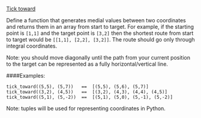 [Tick toward](https://www.codewars.com/kata/54bd06539f075cece0000feb)

Define a function that generates medial values between two coordinates and returns them in an array from start to target. For example, if the starting point is `[1,1]` and the target point is `[3,2]` then the shortest route from start to target would be `[[1,1], [2,2], [3,2]]`. The route should go only through integral coordinates.

Note: you should move diagonally until the path from your current position to the target can be represented as a fully horizontal/vertical line.

####Examples:
```
tick_toward((5,5), (5,7))   ==  [(5,5), (5,6), (5,7)]
tick_toward((3,2), (4,5))   ==  [(3,2), (4,3), (4,4), (4,5)]
tick_toward((5,1), (5,-2))  ==  [(5,1), (5,0), (5,-1), (5,-2)]
```
Note: tuples will be used for representing coordinates in Python.